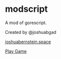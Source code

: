 # modscript

A mod of gorescript.

Created by @joshuabgad

[joshuabernstein.space](http://www.joshuabernstein.space/)

[Play Game](beta-v3/)
